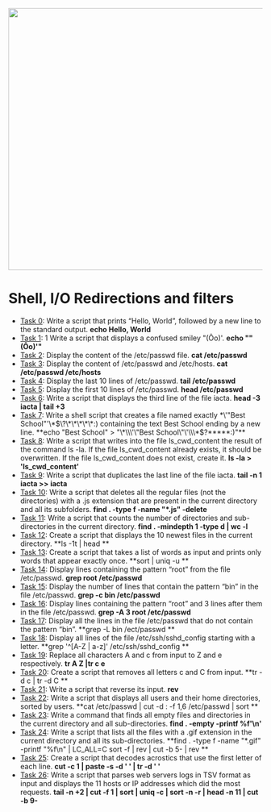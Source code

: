 <p align="center">
<img width="520" align="center" altlt="Image" src="https://github.com/user-attachments/assets/e4685b2b-eb52-4a3c-a638-52ef1da8f96e" />
</p>

# Shell, I/O Redirections and filters

* [Task 0](./0-hello_world): Write a script that prints “Hello, World”, followed by a new line to the standard output. **echo Hello, World**
* [Task 1](./1-confused_smiley): 1 Write a script that displays a confused smiley "(Ôo)'. **echo "\"(Ôo)'"**
* [Task 2](./2-hellofile): Display the content of the /etc/passwd file. **cat /etc/passwd**
* [Task 3](./3-twofiles): Display the content of /etc/passwd and /etc/hosts. **cat /etc/passwd /etc/hosts**
* [Task 4](./4-lastlines): Display the last 10 lines of /etc/passwd. **tail /etc/passwd**
* [Task 5](./5-firstlines): Display the first 10 lines of /etc/passwd. **head /etc/passwd**
* [Task 6](./6-third_line): Write a script that displays the third line of the file iacta. **head -3 iacta | tail +3**
* [Task 7](./7-file): Write a shell script that creates a file named exactly \*\\'"Best School"\'\\*$\?\*\*\*\*\*:) containing the text Best School ending by a new line. **echo "Best School" > "\*\\\'\"Best School\"\'\\\*$\?\*\*\*\*\*:)"**
* [Task 8](./8-cwd_state): Write a script that writes into the file ls_cwd_content the result of the command ls -la. If the file ls_cwd_content already exists, it should be overwritten. If the file ls_cwd_content does not exist, create it. **ls -la > 'ls_cwd_content'**
* [Task 9](./9-duplicate_last_line): Write a script that duplicates the last line of the file iacta. **tail -n 1 iacta >> iacta**
* [Task 10](./10-no_more_js): Write a script that deletes all the regular files (not the directories) with a .js extension that are present in the current directory and all its subfolders. **find . -type f -name "*.js" -delete**
* [Task 11](./11-directories): Write a script that counts the number of directories and sub-directories in the current directory. **find . -mindepth 1 -type d | wc -l**
* [Task 12](./12-newest_files): Create a script that displays the 10 newest files in the current directory. **ls -1t | head **
* [Task 13](./13-unique): Create a script that takes a list of words as input and prints only words that appear exactly once. **sort | uniq -u **
* [Task 14](./14-findthatword): Display lines containing the pattern “root” from the file /etc/passwd. **grep root /etc/passwd**
* [Task 15](./15-countthatword): Display the number of lines that contain the pattern “bin” in the file /etc/passwd. **grep -c bin /etc/passwd**
* [Task 16](./16-whatsnext): Display lines containing the pattern “root” and 3 lines after them in the file /etc/passwd. **grep -A 3 root /etc/passwd**
* [Task 17](./17-hidethisword): Display all the lines in the file /etc/passwd that do not contain the pattern “bin”. **grep -L bin /ect/passwd **
* [Task 18](./18-letteronly): Display all lines of the file /etc/ssh/sshd_config starting with a letter. **grep '^[A-Z | a-z]' /etc/ssh/sshd_config **
* [Task 19](./19-AZ): Replace all characters A and c from input to Z and e respectively. **tr A Z |tr c e**
* [Task 20](./20-hiago): Create a script that removes all letters c and C from input. **tr -d c | tr -d C **
* [Task 21](./21-reverse): Write a script that reverse its input. **rev**
* [Task 22](./22-users_and_homes): Write a script that displays all users and their home directories, sorted by users. **cat /etc/passwd | cut -d : -f 1,6 /etc/passwd | sort **
* [Task 23](./23-empty_casks): Write a command that finds all empty files and directories in the current directory and all sub-directories. **find . -empty -printf %f'\n'**
* [Task 24](./24-gifs): Write a script that lists all the files with a .gif extension in the current directory and all its sub-directories. **find . -type f -name "*.gif" -printf "%f\n" | LC_ALL=C sort -f | rev | cut -b 5- | rev **
* [Task 25](./25-acrostic): Create a script that decodes acrostics that use the first letter of each line. **cut -c 1 | paste -s -d ' ' | tr -d ' '**
* [Task 26](./26-the_biggest_fan): Write a script that parses web servers logs in TSV format as input and displays the 11 hosts or IP addresses which did the most requests. **tail -n +2 | cut -f 1 | sort | uniq -c | sort -n -r | head -n 11 | cut -b 9-**

